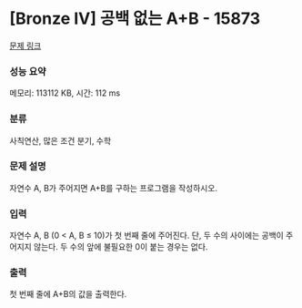 # [Bronze IV] 공백 없는 A+B - 15873 

[문제 링크](https://www.acmicpc.net/problem/15873) 

### 성능 요약

메모리: 113112 KB, 시간: 112 ms

### 분류

사칙연산, 많은 조건 분기, 수학

### 문제 설명

<p>자연수 A, B가 주어지면 A+B를 구하는 프로그램을 작성하시오.</p>

### 입력 

 <p>자연수 A, B (0 < A, B ≤ 10)가 첫 번째 줄에 주어진다. 단, 두 수의 사이에는 공백이 주어지지 않는다. 두 수의 앞에 불필요한 0이 붙는 경우는 없다.</p>

### 출력 

 <p>첫 번째 줄에 A+B의 값을 출력한다.</p>

